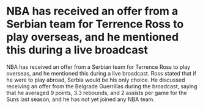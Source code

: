 # NBA has received an offer from a Serbian team for Terrence Ross to play overseas, and he mentioned this during a live broadcast 
 NBA has received an offer from a Serbian team for Terrence Ross to play overseas, and he mentioned this during a live broadcast. Ross stated that if he were to play abroad, Serbia would be his only choice. He discussed receiving an offer from the Belgrade Guerrillas during the broadcast, saying that he averaged 9 points, 3.3 rebounds, and 2 assists per game for the Suns last season, and he has not yet joined any NBA team.